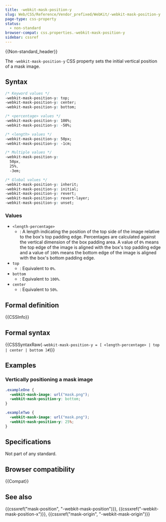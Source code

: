 ```yaml
---
title: -webkit-mask-position-y
slug: Web/CSS/Reference/Vendor_prefixed/WebKit/-webkit-mask-position-y
page-type: css-property
status:
  - non-standard
browser-compat: css.properties.-webkit-mask-position-y
sidebar: cssref
---
```


{{Non-standard_header}}

The `-webkit-mask-position-y` CSS property sets the initial vertical position of a mask image.

## Syntax

```css
/* Keyword values */
-webkit-mask-position-y: top;
-webkit-mask-position-y: center;
-webkit-mask-position-y: bottom;

/* <percentage> values */
-webkit-mask-position-y: 100%;
-webkit-mask-position-y: -50%;

/* <length> values */
-webkit-mask-position-y: 50px;
-webkit-mask-position-y: -1cm;

/* Multiple values */
-webkit-mask-position-y:
  50px,
  25%,
  -3em;

/* Global values */
-webkit-mask-position-y: inherit;
-webkit-mask-position-y: initial;
-webkit-mask-position-y: revert;
-webkit-mask-position-y: revert-layer;
-webkit-mask-position-y: unset;
```

### Values

- `<length-percentage>`
  - : A length indicating the position of the top side of the image relative to the box's top padding edge. Percentages are calculated against the vertical dimension of the box padding area. A value of `0%` means the top edge of the image is aligned with the box's top padding edge and a value of `100%` means the bottom edge of the image is aligned with the box's bottom padding edge.
- `top`
  - : Equivalent to `0%`.
- `bottom`
  - : Equivalent to `100%`.
- `center`
  - : Equivalent to `50%`.

## Formal definition

{{CSSInfo}}

## Formal syntax

{{CSSSyntaxRaw(`-webkit-mask-position-y = [ <length-percentage> | top | center | bottom ]#`)}}

## Examples

### Vertically positioning a mask image

```css
.exampleOne {
  -webkit-mask-image: url("mask.png");
  -webkit-mask-position-y: bottom;
}

.exampleTwo {
  -webkit-mask-image: url("mask.png");
  -webkit-mask-position-y: 25%;
}
```

## Specifications

Not part of any standard.

## Browser compatibility

{{Compat}}

## See also

{{cssxref("mask-position", "-webkit-mask-position")}}, {{cssxref("-webkit-mask-position-x")}}, {{cssxref("mask-origin", "-webkit-mask-origin")}}
